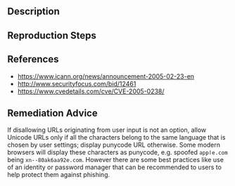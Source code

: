 ## Description


## Reproduction Steps


## References

- https://www.icann.org/news/announcement-2005-02-23-en
- http://www.securityfocus.com/bid/12461
- https://www.cvedetails.com/cve/CVE-2005-0238/


## Remediation Advice

If disallowing URLs originating from user input is not an option, allow Unicode URLs only if all the characters belong to the same language that is chosen by user settings; display punycode URL otherwise. Some modern browsers will display these characters as punycode, e.g. spoofed `аррӏе.com` being `xn--80ak6aa92e.com`. However there are some best practices like use of an identity or password manager that can be recommended to users to help protect them against phishing.

